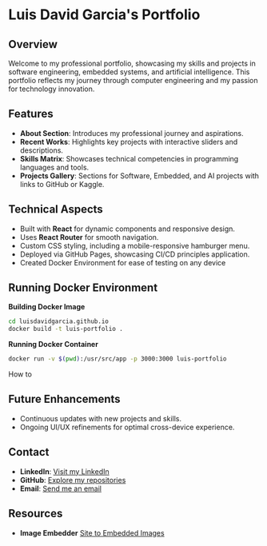 # Luis David Garcia's Portfolio

## Overview
Welcome to my professional portfolio, showcasing my skills and projects in software engineering, embedded systems, and artificial intelligence. This portfolio reflects my journey through computer engineering and my passion for technology innovation.

## Features
- **About Section**: Introduces my professional journey and aspirations.
- **Recent Works**: Highlights key projects with interactive sliders and descriptions.
- **Skills Matrix**: Showcases technical competencies in programming languages and tools.
- **Projects Gallery**: Sections for Software, Embedded, and AI projects with links to GitHub or Kaggle.

## Technical Aspects
- Built with **React** for dynamic components and responsive design.
- Uses **React Router** for smooth navigation.
- Custom CSS styling, including a mobile-responsive hamburger menu.
- Deployed via GitHub Pages, showcasing CI/CD principles application.
- Created Docker Environment for ease of testing on any device

## Running Docker Environment

**Building Docker Image**

```sh
cd luisdavidgarcia.github.io
docker build -t luis-portfolio .
```

**Running Docker Container**

```sh
docker run -v $(pwd):/usr/src/app -p 3000:3000 luis-portfolio
```

How to 

## Future Enhancements
- Continuous updates with new projects and skills.
- Ongoing UI/UX refinements for optimal cross-device experience.

## Contact
- **LinkedIn**: [Visit my LinkedIn](https://www.linkedin.com/in/luisgd/)
- **GitHub**: [Explore my repositories](https://github.com/luisdavidgarcia)
- **Email**: [Send me an email](mailto:your.luisdavidgarcia@protonmail.com)

## Resources
- **Image Embedder** [Site to Embedded Images](https://www.labnol.org/embed/google/drive/)
